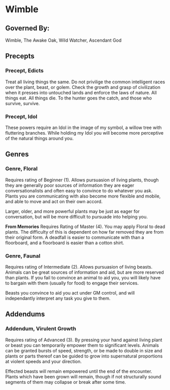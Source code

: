 # Wimble

## Governed By:
Wimble, The Awake Oak, Wild Watcher, Ascendant God

## Precepts

### Precept, Edicts
Treat all living things the same. Do not privilige the common intelligent races over the plant, beast, or golem. Check the growth and grasp of civilization when it presses into untouched lands and enforce the laws of nature. All things eat. All things die. To the hunter goes the catch, and those who survive, survive.

### Precept, Idol
These powers require an Idol in the image of my symbol, a willow tree with fluttering branches. While holding my Idol you will become more perceptive of the natural things around you.

## Genres

### Genre, Floral
Requires rating of Beginner (1). Allows pursuasion of living plants, though they are generally poor sources of information they are eager conversationalists and often easy to convince to do whatever you ask. Plants you are communicating with also become more flexible and mobile, and able to move and act on their own accord.

Larger, older, and more powerful plants may be just as eager for conversation, but will be more difficult to pursuade into helping you.

**From Memories** Requires Rating of Master (4). You may apply Floral to dead plants. The difficulty of this is dependent on how far removed they are from their original form. A deadfall is easier to communicate with than a floorboard, and a floorboard is easier than a cotton shirt.

### Genre, Faunal
Requires rating of Intermediate (2). Allows pursuasion of living beasts. Animals can be great sources of information and aid, but are more reserved than plants. If you fail to convince an animal to aid you, you will likely have to bargain with them (usually for food) to engage their services.

Beasts you convince to aid you act under GM control, and will independantly interpret any task you give to them.

## Addendums

### Addendum, Virulent Growth
Requires rating of Advanced (3). By pressing your hand against living plant or beast you can temporarily empower them to significant levels. Animals can be granted bursts of speed, strength, or be made to double in size and plants or parts thereof can be guided to grow into supernatural proportions at violent speeds and your direction.

Effected beasts will remain empowered until the end of the encounter. Plants which have been grown will remain, though if not structurally sound segments of them may collapse or break after some time.
